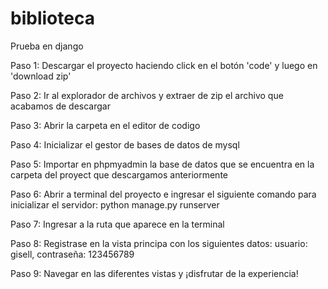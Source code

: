 # biblioteca
Prueba en django

Paso 1: Descargar el proyecto haciendo click en el botón 'code' y luego en 'download zip'

Paso 2: Ir al explorador de archivos y extraer de zip el archivo que acabamos de descargar

Paso 3: Abrir la carpeta en el editor de codigo

Paso 4: Inicializar el gestor de bases de datos de mysql

Paso 5: Importar en phpmyadmin la base de datos que se encuentra en la carpeta del proyect que descargamos anteriormente

Paso 6: Abrir a terminal del proyecto e ingresar el siguiente comando para inicializar el servidor: python manage.py runserver

Paso 7: Ingresar a la ruta que aparece en la terminal

Paso 8: Registrase en la vista principa con los siguientes datos: usuario: gisell, contraseña: 123456789

Paso 9: Navegar en las diferentes vistas y ¡disfrutar de la experiencia!
